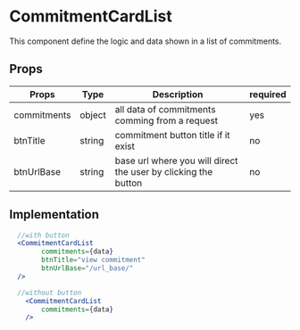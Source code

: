 # CommitmentCardList

This component define the logic and data shown in a list of commitments.

## Props

| Props       | Type   | Description                                                    | required |
| ----------- | ------ | -------------------------------------------------------------- | -------- |
| commitments | object | all data of commitments comming from a request                 | yes      |
| btnTitle    | string | commitment button title if it exist                            | no       |
| btnUrlBase  | string | base url where you will direct the user by clicking the button | no       |

## Implementation

```jsx
  //with button
  <CommitmentCardList
		commitments={data}
		btnTitle="view commitment"
		btnUrlBase="/url_base/"
  />

  //without button
	<CommitmentCardList
		commitments={data}
	/>
```
